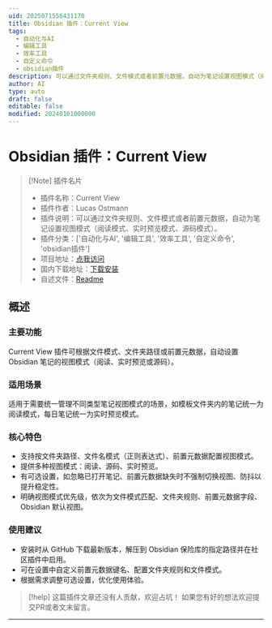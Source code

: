 ```yaml
---
uid: 2025071556431170
title: Obsidian 插件：Current View
tags:
  - 自动化与AI
  - 编辑工具
  - 效率工具
  - 自定义命令
  - obsidian插件
description: 可以通过文件夹规则、文件模式或者前置元数据，自动为笔记设置视图模式（阅读模式、实时预览模式、源码模式）。
author: AI
type: auto
draft: false
editable: false
modified: 20240101000000
---
```


# Obsidian 插件：Current View

> [!Note] 插件名片
> - 插件名称：Current View
> - 插件作者：Lucas Ostmann
> - 插件说明：可以通过文件夹规则、文件模式或者前置元数据，自动为笔记设置视图模式（阅读模式、实时预览模式、源码模式）。
> - 插件分类：['自动化与AI', '编辑工具', '效率工具', '自定义命令', 'obsidian插件']
> - 项目地址：[点我访问](https://github.com/LucEast/obsidian-current-view)
> - 国内下载地址：[下载安装](https://pkmer.cn/products/plugin/pluginMarket/?current-view)
> - 自述文件：[Readme](https://ghproxy.net/https://raw.githubusercontent.com/LucEast/obsidian-current-view/master/README.md)



## 概述

### 主要功能
Current View 插件可根据文件模式、文件夹路径或前置元数据，自动设置 Obsidian 笔记的视图模式（阅读、实时预览或源码）。

### 适用场景
适用于需要统一管理不同类型笔记视图模式的场景，如模板文件夹内的笔记统一为阅读模式，每日笔记统一为实时预览模式。

### 核心特色
- 支持按文件夹路径、文件名模式（正则表达式）、前置元数据配置视图模式。
- 提供多种视图模式：阅读、源码、实时预览。
- 有可选设置，如忽略已打开笔记、前置元数据缺失时不强制切换视图、防抖以提升稳定性。
- 明确视图模式优先级，依次为文件模式匹配、文件夹规则、前置元数据字段、Obsidian 默认视图。

### 使用建议
- 安装时从 GitHub 下载最新版本，解压到 Obsidian 保险库的指定路径并在社区插件中启用。
- 可在设置中自定义前置元数据键名、配置文件夹规则和文件模式。
- 根据需求调整可选设置，优化使用体验。


> [!help] 
> 这篇插件文章还没有人贡献，欢迎占坑！
> 如果您有好的想法欢迎提交PR或者文末留言。
> 

---


